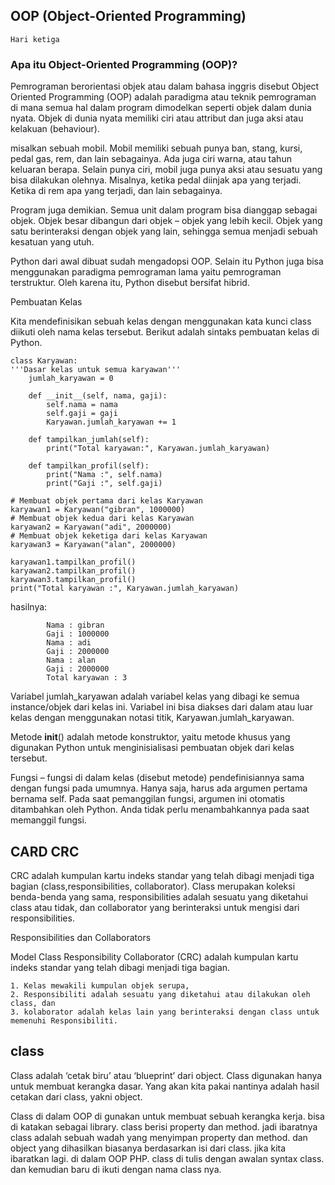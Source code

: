 ## OOP (Object-Oriented Programming)
  
    Hari ketiga

### Apa itu Object-Oriented Programming (OOP)?

Pemrograman berorientasi objek atau dalam bahasa inggris disebut Object Oriented Programming (OOP) adalah paradigma atau teknik pemrograman di mana semua hal dalam program dimodelkan seperti objek dalam dunia nyata. Objek di dunia nyata memiliki ciri atau attribut dan juga aksi atau kelakuan (behaviour).

misalkan sebuah mobil. Mobil memiliki sebuah punya ban, stang, kursi, pedal gas, rem, dan lain sebagainya. Ada juga ciri warna, atau tahun keluaran berapa. Selain punya ciri, mobil juga punya aksi atau sesuatu yang bisa dilakukan olehnya. Misalnya, ketika pedal diinjak apa yang terjadi. Ketika di rem apa yang terjadi, dan lain sebagainya.

Program juga demikian. Semua unit dalam program bisa dianggap sebagai objek. Objek besar dibangun dari objek – objek yang lebih kecil. Objek yang satu berinteraksi dengan objek yang lain, sehingga semua menjadi sebuah kesatuan yang utuh.

Python dari awal dibuat sudah mengadopsi OOP. Selain itu Python juga bisa menggunakan paradigma pemrograman lama yaitu pemrograman terstruktur. Oleh karena itu, Python disebut bersifat hibrid.

Pembuatan Kelas

Kita mendefinisikan sebuah kelas dengan menggunakan kata kunci class diikuti oleh nama kelas tersebut. Berikut adalah sintaks pembuatan kelas di Python.

    class Karyawan:
    '''Dasar kelas untuk semua karyawan'''
        jumlah_karyawan = 0

        def __init__(self, nama, gaji):
            self.nama = nama
            self.gaji = gaji
            Karyawan.jumlah_karyawan += 1

        def tampilkan_jumlah(self):
            print("Total karyawan:", Karyawan.jumlah_karyawan)

        def tampilkan_profil(self):
            print("Nama :", self.nama)
            print("Gaji :", self.gaji)

    # Membuat objek pertama dari kelas Karyawan
    karyawan1 = Karyawan("gibran", 1000000)
    # Membuat objek kedua dari kelas Karyawan
    karyawan2 = Karyawan("adi", 2000000)
    # Membuat objek keketiga dari kelas Karyawan
    karyawan3 = Karyawan("alan", 2000000)

    karyawan1.tampilkan_profil()
    karyawan2.tampilkan_profil()
    karyawan3.tampilkan_profil()
    print("Total karyawan :", Karyawan.jumlah_karyawan)




hasilnya:

            Nama : gibran
            Gaji : 1000000
            Nama : adi
            Gaji : 2000000
            Nama : alan
            Gaji : 2000000
            Total karyawan : 3

Variabel jumlah_karyawan adalah variabel kelas yang dibagi ke semua instance/objek dari kelas ini. Variabel ini bisa diakses dari dalam atau luar kelas dengan menggunakan notasi titik, Karyawan.jumlah_karyawan.

Metode __init__() adalah metode konstruktor, yaitu metode khusus yang digunakan Python untuk menginisialisasi pembuatan objek dari kelas tersebut.

Fungsi – fungsi di dalam kelas (disebut metode) pendefinisiannya sama dengan fungsi pada umumnya. Hanya saja, harus ada argumen pertama bernama self. Pada saat pemanggilan fungsi, argumen ini otomatis ditambahkan oleh Python. Anda tidak perlu menambahkannya pada saat memanggil fungsi.


## CARD CRC
CRC adalah kumpulan kartu indeks standar yang telah dibagi menjadi tiga bagian (class,responsibilities, collaborator). Class merupakan koleksi benda-benda yang sama, responsibilities adalah sesuatu yang diketahui class atau tidak, dan collaborator yang berinteraksi untuk mengisi dari responsibilities.

Responsibilities dan Collaborators

Model Class Responsibility Collaborator (CRC) adalah kumpulan kartu indeks standar yang telah dibagi menjadi tiga bagian.

    1. Kelas mewakili kumpulan objek serupa,
    2. Responsibiliti adalah sesuatu yang diketahui atau dilakukan oleh class, dan
    3. kolaborator adalah kelas lain yang berinteraksi dengan class untuk memenuhi Responsibiliti.



## class

Class adalah ‘cetak biru’ atau ‘blueprint’ dari object. Class digunakan hanya untuk membuat kerangka dasar. Yang akan kita pakai nantinya adalah hasil cetakan dari class, yakni object.

Class di dalam OOP di gunakan untuk membuat sebuah kerangka kerja. bisa di katakan sebagai library. class berisi property dan method. jadi ibaratnya class adalah sebuah wadah yang menyimpan property dan method. dan object yang dihasilkan biasanya berdasarkan isi dari class. jika kita ibaratkan lagi. di dalam OOP PHP. class di tulis dengan awalan syntax class. dan kemudian baru di ikuti dengan nama class nya.


